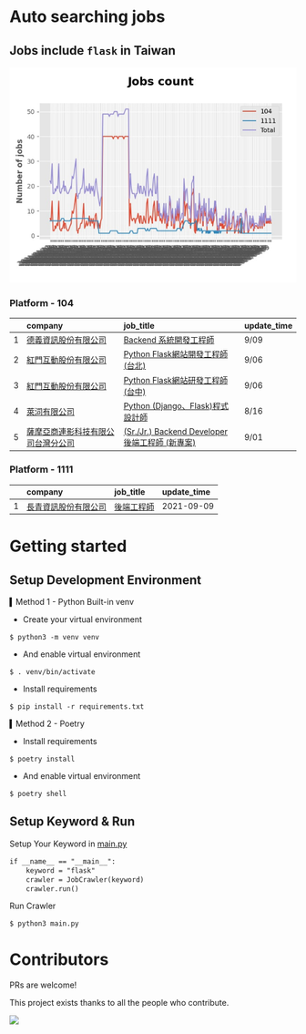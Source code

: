 # Auto searching jobs

## Jobs include `flask` in Taiwan 

 ![image](./doc/plot_img.jpg)


### Platform - 104


|    | company                                                                                     | job_title                                                                                                | update_time   |
|---:|:--------------------------------------------------------------------------------------------|:---------------------------------------------------------------------------------------------------------|:--------------|
|  1 | [德義資訊股份有限公司](https://www.104.com.tw/company/oe84aqo?jobsource=jolist_d_relevance)           | [Backend 系統開發工程師](https://www.104.com.tw/job/7awmz?jobsource=jolist_d_relevance)                         | 9/09          |
|  2 | [紅門互動股份有限公司](https://www.104.com.tw/company/oh4m67k?jobsource=jolist_d_relevance)           | [Python Flask網站開發工程師(台北)](https://www.104.com.tw/job/6xtfl?jobsource=jolist_d_relevance)                 | 9/06          |
|  3 | [紅門互動股份有限公司](https://www.104.com.tw/company/oh4m67k?jobsource=jolist_d_relevance)           | [Python Flask網站研發工程師(台中)](https://www.104.com.tw/job/6kf9h?jobsource=jolist_d_relevance)                 | 9/06          |
|  4 | [萊泀有限公司](https://www.104.com.tw/company/1a2x6blg3t?jobsource=jolist_d_relevance)            | [Python (Django、Flask)程式設計師](https://www.104.com.tw/job/7cs5e?jobsource=jolist_d_relevance)              | 8/16          |
|  5 | [薩摩亞商連影科技有限公司台灣分公司](https://www.104.com.tw/company/1a2x6blcyw?jobsource=jolist_d_relevance) | [(Sr./Jr.) Backend Developer 後端工程師 (新專案)](https://www.104.com.tw/job/72kyd?jobsource=jolist_d_relevance) | 9/01          |

### Platform - 1111


|    | company                                              | job_title                                      | update_time   |
|---:|:-----------------------------------------------------|:-----------------------------------------------|:--------------|
|  1 | [長青資訊股份有限公司](https://www.1111.com.tw/corp/71694811/) | [後端工程師](https://www.1111.com.tw/job/85012186/) | 2021-09-09    |



# Getting started
## Setup Development Environment
▍Method 1 - Python Built-in venv

- Create your virtual environment
```
$ python3 -m venv venv
```
- And enable virtual environment
```
$ . venv/bin/activate
```
- Install requirements
```
$ pip install -r requirements.txt 
```

▍Method 2 - Poetry
- Install requirements
```
$ poetry install
```
- And enable virtual environment
```
$ poetry shell
```

## Setup Keyword & Run

Setup Your Keyword in [main.py](./main.py#L88)
```
if __name__ == "__main__":
    keyword = "flask"
    crawler = JobCrawler(keyword)
    crawler.run()
```

Run Crawler
```
$ python3 main.py
```

# Contributors
PRs are welcome!

This project exists thanks to all the people who contribute.

<a href="https://github.com/hsuanchi/auto-search-flask-job/graphs/contributors">
  <img src="https://contrib.rocks/image?repo=hsuanchi/auto-search-flask-job"/>
</a>
